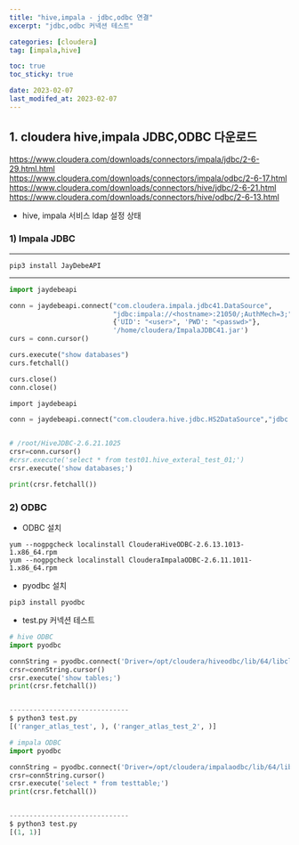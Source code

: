 ```yaml
---
title: "hive,impala - jdbc,odbc 연결"
excerpt: "jdbc,odbc 커넥션 테스트"

categories: [cloudera]
tag: [impala,hive]

toc: true
toc_sticky: true

date: 2023-02-07
last_modifed_at: 2023-02-07
---
```




## 1. cloudera hive,impala JDBC,ODBC 다운로드
 https://www.cloudera.com/downloads/connectors/impala/jdbc/2-6-29.html.html  
 https://www.cloudera.com/downloads/connectors/impala/odbc/2-6-17.html  
 https://www.cloudera.com/downloads/connectors/hive/jdbc/2-6-21.html  
 https://www.cloudera.com/downloads/connectors/hive/odbc/2-6-13.html  

* hive, impala 서비스 ldap 설정 상태

### 1) Impala JDBC
* * *
```
pip3 install JayDebeAPI
```
* * *

```python
import jaydebeapi

conn = jaydebeapi.connect("com.cloudera.impala.jdbc41.DataSource",
                          "jdbc:impala://<hostname>:21050/;AuthMech=3;",
                          {'UID': "<user>", 'PWD': "<passwd>"},
                          '/home/cloudera/ImpalaJDBC41.jar')
curs = conn.cursor()

curs.execute("show databases")
curs.fetchall()

curs.close()
conn.close()​
```

```python
​import jaydebeapi

conn = jaydebeapi.connect("com.cloudera.hive.jdbc.HS2DataSource","jdbc:hive2://<host>:10000/;AuthMech=3",{'UID':"<user>", 'PWD':"<passwd>"},'/root/HiveJDBC-2.6.21.1025/HiveJDBC41.jar')


# /root/HiveJDBC-2.6.21.1025
crsr=conn.cursor()
#crsr.execute('select * from test01.hive_exteral_test_01;')
crsr.execute('show databases;')

print(crsr.fetchall())

```

### 2) ODBC
* ODBC 설치
```
yum --nogpgcheck localinstall ClouderaHiveODBC-2.6.13.1013-1.x86_64.rpm
yum --nogpgcheck localinstall ClouderaImpalaODBC-2.6.11.1011-1.x86_64.rpm
```

* pyodbc 설치
```
pip3 install pyodbc
```

* test.py 커넥션 테스트  

```python
# hive ODBC
import pyodbc

connString = pyodbc.connect('Driver=/opt/cloudera/hiveodbc/lib/64/libclouderahiveodbc64.so;Host=<hostname>;Port=10000;AuthMech=3;UID=<user>;PWD=<passwd>;',autocommit=True)
crsr=connString.cursor()
crsr.execute('show tables;')
print(crsr.fetchall())


------------------------------
$ python3 test.py
[('ranger_atlas_test', ), ('ranger_atlas_test_2', )]
```
  
```python
# impala ODBC
import pyodbc

connString = pyodbc.connect('Driver=/opt/cloudera/impalaodbc/lib/64/libclouderaimpalaodbc64.so;Host=<hostname>;Port=10000;AuthMech=3;UID=<user>;PWD=<passwd>;',autocommit=True)
crsr=connString.cursor()
crsr.execute('select * from testtable;')
print(crsr.fetchall())


------------------------------
$ python3 test.py
[(1, 1)]
```